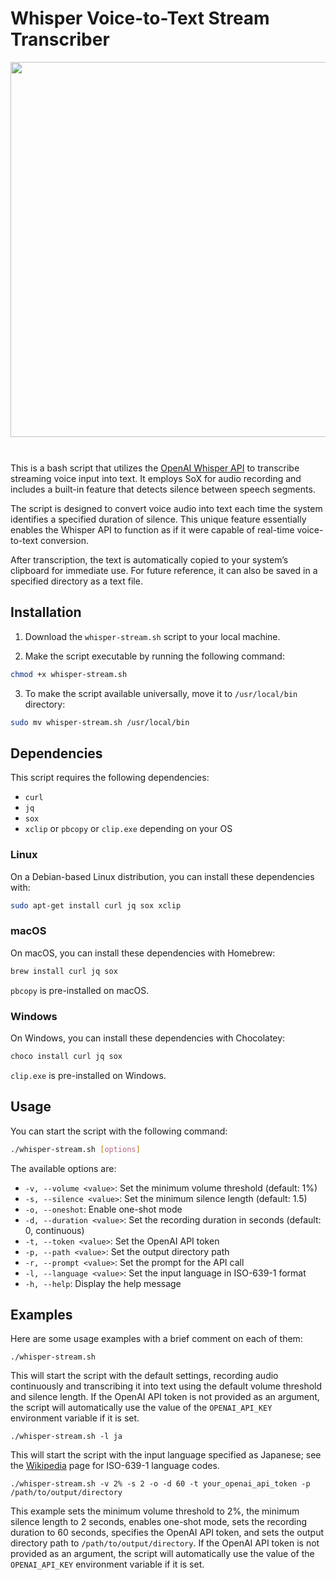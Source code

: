 # Whisper Voice-to-Text Stream Transcriber

<img src='https://github.com/yohasebe/whisper-stream/assets/18207/b5701bc0-3db1-4873-8816-1b9e81781a82' style='width: 600px; margin-bottom: 10px' />

<br />This is a bash script that utilizes the [OpenAI Whisper API](https://platform.openai.com/docs/guides/speech-to-text) to transcribe streaming voice input into text. It employs SoX for audio recording and includes a built-in feature that detects silence between speech segments.

The script is designed to convert voice audio into text each time the system identifies a specified duration of silence. This unique feature essentially enables the Whisper API to function as if it were capable of real-time voice-to-text conversion.

After transcription, the text is automatically copied to your system’s clipboard for immediate use. For future reference, it can also be saved in a specified directory as a text file.

## Installation

1. Download the `whisper-stream.sh` script to your local machine.

2. Make the script executable by running the following command:

```bash
chmod +x whisper-stream.sh
```

3. To make the script available universally, move it to `/usr/local/bin` directory:

```bash
sudo mv whisper-stream.sh /usr/local/bin
```

## Dependencies

This script requires the following dependencies:

- `curl`
- `jq`
- `sox`
- `xclip` or `pbcopy` or `clip.exe` depending on your OS

### Linux

On a Debian-based Linux distribution, you can install these dependencies with:

```bash
sudo apt-get install curl jq sox xclip
```

### macOS

On macOS, you can install these dependencies with Homebrew:

```bash
brew install curl jq sox
```

`pbcopy` is pre-installed on macOS.

### Windows

On Windows, you can install these dependencies with Chocolatey:

```bash
choco install curl jq sox
```

`clip.exe` is pre-installed on Windows.

## Usage

You can start the script with the following command:

```bash
./whisper-stream.sh [options]
```

The available options are:

- `-v, --volume <value>`: Set the minimum volume threshold (default: 1%)
- `-s, --silence <value>`: Set the minimum silence length (default: 1.5)
- `-o, --oneshot`: Enable one-shot mode
- `-d, --duration <value>`: Set the recording duration in seconds (default: 0, continuous)
- `-t, --token <value>`: Set the OpenAI API token
- `-p, --path <value>`: Set the output directory path
- `-r, --prompt <value>`: Set the prompt for the API call
- `-l, --language <value>`: Set the input language in ISO-639-1 format
- `-h, --help`: Display the help message

## Examples

Here are some usage examples with a brief comment on each of them:

`./whisper-stream.sh`

This will start the script with the default settings, recording audio continuously and transcribing it into text using the default volume threshold and silence length. If the OpenAI API token is not provided as an argument, the script will automatically use the value of the `OPENAI_API_KEY` environment variable if it is set.

`./whisper-stream.sh -l ja`

This will start the script with the input language specified as Japanese; see the [Wikipedia](https://en.wikipedia.org/wiki/List_of_ISO_639-1_codes) page for ISO-639-1 language codes.

`./whisper-stream.sh -v 2% -s 2 -o -d 60 -t your_openai_api_token -p /path/to/output/directory`

This example sets the minimum volume threshold to 2%, the minimum silence length to 2 seconds, enables one-shot mode, sets the recording duration to 60 seconds, specifies the OpenAI API token, and sets the output directory path to `/path/to/output/directory`. If the OpenAI API token is not provided as an argument, the script will automatically use the value of the `OPENAI_API_KEY` environment variable if it is set.
